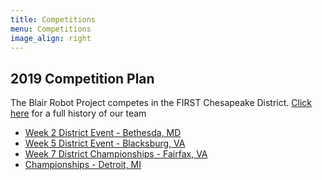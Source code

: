 ```yaml
---
title: Competitions
menu: Competitions
image_align: right
---
```


## 2019 Competition Plan
The Blair Robot Project competes in the FIRST Chesapeake District. [Click here](03.HISTORY/) for a full history of our team 
* [Week 2 District Event - Bethesda, MD](https://www.thebluealliance.com/event/2019mdbet)
* [Week 5 District Event - Blacksburg, VA](https://www.thebluealliance.com/event/2019vabla)
* [Week 7 District Championships - Fairfax, VA](https://www.thebluealliance.com/event/2019chcmp)
* [Championships - Detroit, MI](https://www.thebluealliance.com/event/2019cmpmi)
